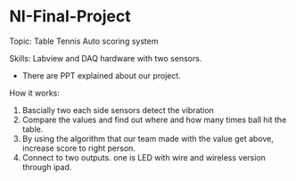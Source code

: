 # NI-Final-Project

Topic: Table Tennis Auto scoring system

Skills: Labview and DAQ hardware with two sensors. 

* There are PPT explained about our project.

How it works: 
  1. Bascially two each side sensors detect the vibration
  2. Compare the values and find out where and how many times ball hit the table. 
  3. By using the algorithm that our team made with the value get above, increase score to right person. 
  4. Connect to two outputs. one is LED with wire and wireless version through ipad. 
 
